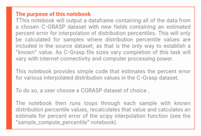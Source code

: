 
<p style="border: 1px solid #ff5733; border-left: 15px solid #ff5733; padding: 10px; text-align:justify;">
    <strong style="color: #ff5733">The purpose of this notebook</strong>  
    <br/><font color=grey> TThis notebook will output a dataframe containing all of the data from a chosen C-GRASP dataset with  new fields containing an estimated percent error for interpolation of distribution percentiles. This will only be calculated for samples where distribution percentile values are included in the source dataset, as that is the only way to establish a "known" value. As C-Grasp file sizes vary completion of this task will vary with internet connectivity and computer processing power.<font><br/>
    <br/><font color=grey> This notebook provides simple code that estimates the percent error for various interpolated distribution values in the C-Grasp dataset.<font><br/>    
    <br/><font color=grey> To do so, a user choose a CGRASP dataset of choice . <font><br/>
    <br/><font color=grey> The notebook then runs loops through each sample with known distribution percentile values, recalculates that value and calculates an estimate for percent error of the scipy interpolation function (see the "sample_compute_percentile" notebook).<font><br/>    
    </p>
